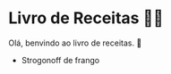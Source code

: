 # Livro de Receitas :man_cook:



Olá, benvindo ao livro de receitas. :book:

- Strogonoff de frango
